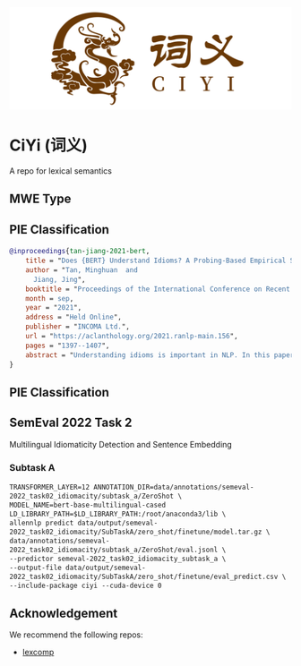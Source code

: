 ![CiYi](cy_logo.png)
# CiYi (词义)
A repo for lexical semantics

## MWE Type

## PIE Classification

```bibtex
@inproceedings{tan-jiang-2021-bert,
    title = "Does {BERT} Understand Idioms? A Probing-Based Empirical Study of {BERT} Encodings of Idioms",
    author = "Tan, Minghuan  and
      Jiang, Jing",
    booktitle = "Proceedings of the International Conference on Recent Advances in Natural Language Processing (RANLP 2021)",
    month = sep,
    year = "2021",
    address = "Held Online",
    publisher = "INCOMA Ltd.",
    url = "https://aclanthology.org/2021.ranlp-main.156",
    pages = "1397--1407",
    abstract = "Understanding idioms is important in NLP. In this paper, we study to what extent pre-trained BERT model can encode the meaning of a potentially idiomatic expression (PIE) in a certain context. We make use of a few existing datasets and perform two probing tasks: PIE usage classification and idiom paraphrase identification. Our experiment results suggest that BERT indeed can separate the literal and idiomatic usages of a PIE with high accuracy. It is also able to encode the idiomatic meaning of a PIE to some extent.",
}
```

## PIE Classification

## SemEval 2022 Task 2
Multilingual Idiomaticity Detection and Sentence Embedding

### Subtask A

```shell
TRANSFORMER_LAYER=12 ANNOTATION_DIR=data/annotations/semeval-2022_task02_idiomacity/subtask_a/ZeroShot \
MODEL_NAME=bert-base-multilingual-cased LD_LIBRARY_PATH=$LD_LIBRARY_PATH:/root/anaconda3/lib \
allennlp predict data/output/semeval-2022_task02_idiomacity/SubTaskA/zero_shot/finetune/model.tar.gz \
data/annotations/semeval-2022_task02_idiomacity/subtask_a/ZeroShot/eval.jsonl \
--predictor semeval-2022_task02_idiomacity_subtask_a \
--output-file data/output/semeval-2022_task02_idiomacity/SubTaskA/zero_shot/finetune/eval_predict.csv \
--include-package ciyi --cuda-device 0
```

## Acknowledgement
We recommend the following repos:
* [lexcomp](https://github.com/vered1986/lexcomp)